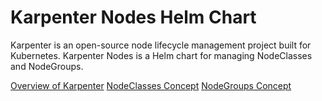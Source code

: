 # Karpenter Nodes Helm Chart

Karpenter is an open-source node lifecycle management project built for Kubernetes. Karpenter Nodes is a Helm chart for managing NodeClasses and NodeGroups.

[Overview of Karpenter](https://karpenter.sh/)
[NodeClasses Concept](https://karpenter.sh/v1.0/concepts/nodeclasses/)
[NodeGroups Concept](https://karpenter.sh/v1.0/concepts/nodepools/)
